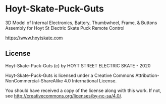 # Hoyt-Skate-Puck-Guts
3D Model of Internal Electronics, Battery, Thumbwheel, Frame, &amp; Buttons Assembly for Hoyt St Electric Skate Puck Remote Control

https://www.hoytskate.com

## License

Hoyt-Skate-Puck-Guts (c) by HOYT STREET ELECTRIC SKATE - 2020

Hoyt-Skate-Puck-Guts is licensed under a
Creative Commons Attribution-NonCommercial-ShareAlike 4.0 International License.

You should have received a copy of the license along with this
work. If not, see <http://creativecommons.org/licenses/by-nc-sa/4.0/>.